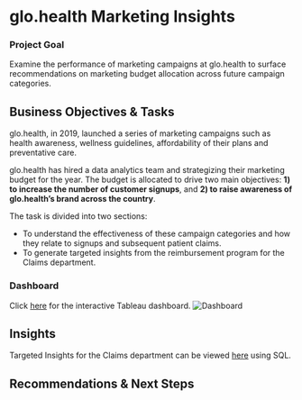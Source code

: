 # glo.health Marketing Insights

### Project Goal
Examine the performance of marketing campaigns at glo.health to surface recommendations on marketing budget allocation across future campaign categories.

## Business Objectives & Tasks
glo.health, in 2019, launched a series of marketing campaigns such as health awareness, wellness guidelines, affordability of their plans and preventative care.

glo.health has hired a data analytics team and strategizing their marketing budget for the year. The budget is allocated to drive two main objectives: **1) to increase the number of customer signups**, and **2) to raise awareness of glo.health’s brand across the country**. 

The task is divided into two sections:   
- To understand the effectiveness of these campaign categories and how they relate to signups and subsequent patient claims.
- To generate targeted insights from the reimbursement program for the Claims department.

### Dashboard
Click [here](https://public.tableau.com/views/glo_health/Dashboard?:language=en-US&:sid=&:redirect=auth&:display_count=n&:origin=viz_share_link) for the interactive Tableau dashboard.
![Dashboard](https://github.com/user-attachments/assets/8995e79d-a487-4df7-8db4-b460f5755954)

## Insights

Targeted Insights for the Claims department can be viewed [here]() using SQL.

## Recommendations & Next Steps
